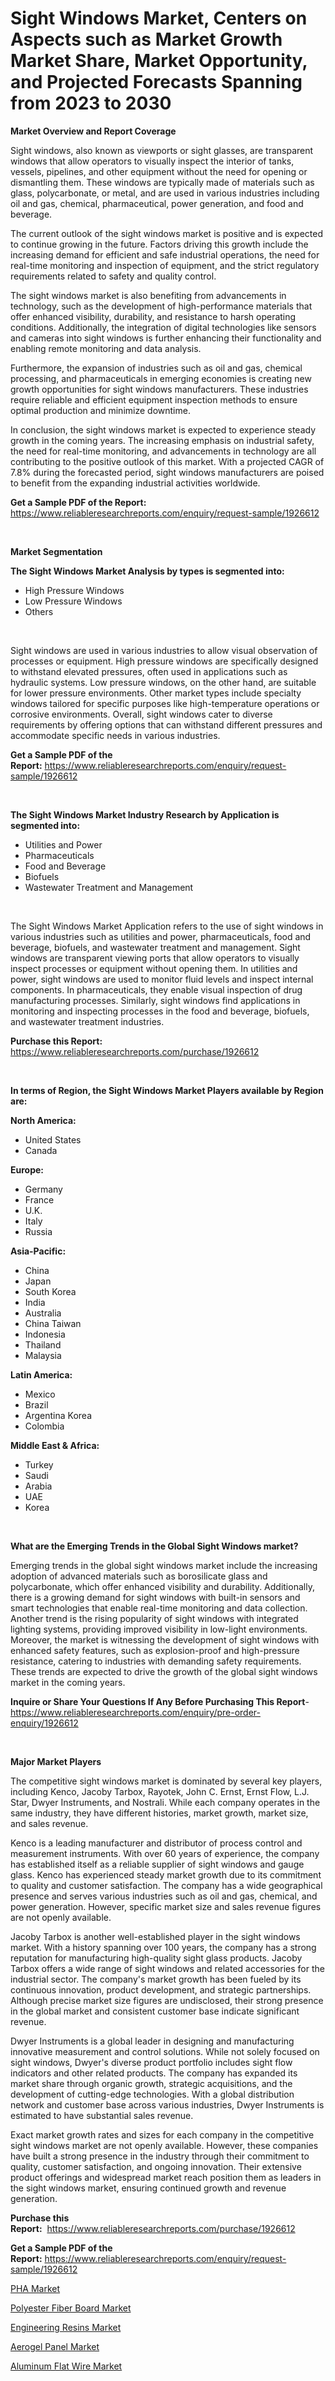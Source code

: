 <p><h1>Sight Windows Market, Centers on Aspects such as Market Growth Market Share, Market Opportunity, and Projected Forecasts Spanning from 2023 to 2030</h1></p><p><strong>Market Overview and Report Coverage</strong></p>
<p><p>Sight windows, also known as viewports or sight glasses, are transparent windows that allow operators to visually inspect the interior of tanks, vessels, pipelines, and other equipment without the need for opening or dismantling them. These windows are typically made of materials such as glass, polycarbonate, or metal, and are used in various industries including oil and gas, chemical, pharmaceutical, power generation, and food and beverage.</p><p>The current outlook of the sight windows market is positive and is expected to continue growing in the future. Factors driving this growth include the increasing demand for efficient and safe industrial operations, the need for real-time monitoring and inspection of equipment, and the strict regulatory requirements related to safety and quality control. </p><p>The sight windows market is also benefiting from advancements in technology, such as the development of high-performance materials that offer enhanced visibility, durability, and resistance to harsh operating conditions. Additionally, the integration of digital technologies like sensors and cameras into sight windows is further enhancing their functionality and enabling remote monitoring and data analysis.</p><p>Furthermore, the expansion of industries such as oil and gas, chemical processing, and pharmaceuticals in emerging economies is creating new growth opportunities for sight windows manufacturers. These industries require reliable and efficient equipment inspection methods to ensure optimal production and minimize downtime.</p><p>In conclusion, the sight windows market is expected to experience steady growth in the coming years. The increasing emphasis on industrial safety, the need for real-time monitoring, and advancements in technology are all contributing to the positive outlook of this market. With a projected CAGR of 7.8% during the forecasted period, sight windows manufacturers are poised to benefit from the expanding industrial activities worldwide.</p></p>
<p><strong>Get a Sample PDF of the Report:</strong> <a href="https://www.reliableresearchreports.com/enquiry/request-sample/1926612">https://www.reliableresearchreports.com/enquiry/request-sample/1926612</a></p>
<p>&nbsp;</p>
<p><strong>Market Segmentation</strong></p>
<p><strong>The Sight Windows Market Analysis by types is segmented into:</strong></p>
<p><ul><li>High Pressure Windows</li><li>Low Pressure Windows</li><li>Others</li></ul></p>
<p>&nbsp;</p>
<p><p>Sight windows are used in various industries to allow visual observation of processes or equipment. High pressure windows are specifically designed to withstand elevated pressures, often used in applications such as hydraulic systems. Low pressure windows, on the other hand, are suitable for lower pressure environments. Other market types include specialty windows tailored for specific purposes like high-temperature operations or corrosive environments. Overall, sight windows cater to diverse requirements by offering options that can withstand different pressures and accommodate specific needs in various industries.</p></p>
<p><strong>Get a Sample PDF of the Report:</strong>&nbsp;<a href="https://www.reliableresearchreports.com/enquiry/request-sample/1926612">https://www.reliableresearchreports.com/enquiry/request-sample/1926612</a></p>
<p>&nbsp;</p>
<p><strong>The Sight Windows Market Industry Research by Application is segmented into:</strong></p>
<p><ul><li>Utilities and Power</li><li>Pharmaceuticals</li><li>Food and Beverage</li><li>Biofuels</li><li>Wastewater Treatment and Management</li></ul></p>
<p>&nbsp;</p>
<p><p>The Sight Windows Market Application refers to the use of sight windows in various industries such as utilities and power, pharmaceuticals, food and beverage, biofuels, and wastewater treatment and management. Sight windows are transparent viewing ports that allow operators to visually inspect processes or equipment without opening them. In utilities and power, sight windows are used to monitor fluid levels and inspect internal components. In pharmaceuticals, they enable visual inspection of drug manufacturing processes. Similarly, sight windows find applications in monitoring and inspecting processes in the food and beverage, biofuels, and wastewater treatment industries.</p></p>
<p><strong>Purchase this Report:</strong>&nbsp; <a href="https://www.reliableresearchreports.com/purchase/1926612">https://www.reliableresearchreports.com/purchase/1926612</a></p>
<p>&nbsp;</p>
<p><strong>In terms of Region, the Sight Windows Market Players available by Region are:</strong></p>
<p>
    <p> <strong> North America: </strong>
        <ul>
            <li>United States</li>
            <li>Canada</li>
        </ul>
        </p> 
    <p> <strong> Europe: </strong>
        <ul>
            <li>Germany</li>
            <li>France</li>
            <li>U.K.</li>
            <li>Italy</li>
            <li>Russia</li>
        </ul>
        </p> 
    <p> <strong> Asia-Pacific: </strong>
        <ul>
            <li>China</li>
            <li>Japan</li>
            <li>South Korea</li>
            <li>India</li>
            <li>Australia</li>
            <li>China Taiwan</li>
            <li>Indonesia</li>
            <li>Thailand</li>
            <li>Malaysia</li>
        </ul>
        </p> 
    <p> <strong> Latin America: </strong>
        <ul>
            <li>Mexico</li>
            <li>Brazil</li>
            <li>Argentina Korea</li>
            <li>Colombia</li>
        </ul>
        </p> 
    <p> <strong> Middle East & Africa: </strong>
        <ul>
            <li>Turkey</li>
            <li>Saudi</li>
            <li>Arabia</li>
            <li>UAE</li>
            <li>Korea</li>
        </ul>
    </p>
    </p>
<p>&nbsp;</p>
<p><strong>What are the Emerging Trends in the Global Sight Windows market?</strong></p>
<p><p>Emerging trends in the global sight windows market include the increasing adoption of advanced materials such as borosilicate glass and polycarbonate, which offer enhanced visibility and durability. Additionally, there is a growing demand for sight windows with built-in sensors and smart technologies that enable real-time monitoring and data collection. Another trend is the rising popularity of sight windows with integrated lighting systems, providing improved visibility in low-light environments. Moreover, the market is witnessing the development of sight windows with enhanced safety features, such as explosion-proof and high-pressure resistance, catering to industries with demanding safety requirements. These trends are expected to drive the growth of the global sight windows market in the coming years.</p></p>
<p><strong>Inquire or Share Your Questions If Any Before Purchasing This Report</strong>- <a href="https://www.reliableresearchreports.com/enquiry/pre-order-enquiry/1926612">https://www.reliableresearchreports.com/enquiry/pre-order-enquiry/1926612</a></p>
<p>&nbsp;</p>
<p><strong>Major Market Players</strong></p>
<p><p>The competitive sight windows market is dominated by several key players, including Kenco, Jacoby Tarbox, Rayotek, John C. Ernst, Ernst Flow, L.J. Star, Dwyer Instruments, and Nostrali. While each company operates in the same industry, they have different histories, market growth, market size, and sales revenue. </p><p>Kenco is a leading manufacturer and distributor of process control and measurement instruments. With over 60 years of experience, the company has established itself as a reliable supplier of sight windows and gauge glass. Kenco has experienced steady market growth due to its commitment to quality and customer satisfaction. The company has a wide geographical presence and serves various industries such as oil and gas, chemical, and power generation. However, specific market size and sales revenue figures are not openly available.</p><p>Jacoby Tarbox is another well-established player in the sight windows market. With a history spanning over 100 years, the company has a strong reputation for manufacturing high-quality sight glass products. Jacoby Tarbox offers a wide range of sight windows and related accessories for the industrial sector. The company's market growth has been fueled by its continuous innovation, product development, and strategic partnerships. Although precise market size figures are undisclosed, their strong presence in the global market and consistent customer base indicate significant revenue.</p><p>Dwyer Instruments is a global leader in designing and manufacturing innovative measurement and control solutions. While not solely focused on sight windows, Dwyer's diverse product portfolio includes sight flow indicators and other related products. The company has expanded its market share through organic growth, strategic acquisitions, and the development of cutting-edge technologies. With a global distribution network and customer base across various industries, Dwyer Instruments is estimated to have substantial sales revenue.</p><p>Exact market growth rates and sizes for each company in the competitive sight windows market are not openly available. However, these companies have built a strong presence in the industry through their commitment to quality, customer satisfaction, and ongoing innovation. Their extensive product offerings and widespread market reach position them as leaders in the sight windows market, ensuring continued growth and revenue generation.</p></p>
<p><strong>Purchase this Report:</strong>&nbsp;&nbsp;<a href="https://www.reliableresearchreports.com/purchase/1926612">https://www.reliableresearchreports.com/purchase/1926612</a></p>
<p></p>
<p><strong>Get a Sample PDF of the Report:</strong>&nbsp;<a href="https://www.reliableresearchreports.com/enquiry/request-sample/1926612">https://www.reliableresearchreports.com/enquiry/request-sample/1926612</a></p>
<p><p><a href="https://medium.com/@enostillman2023/pha-market-size-reveals-the-best-marketing-channels-in-global-industry-38a3e04cb902">PHA Market</a></p><p><a href="https://medium.com/@patriciaday39/decoding-polyester-fiber-board-market-metrics-market-share-trends-and-growth-patterns-40be83fe1991">Polyester Fiber Board Market</a></p><p><a href="https://medium.com/@annaalexander40/decoding-engineering-resins-market-metrics-market-share-trends-and-growth-patterns-bbf11df8601f">Engineering Resins Market</a></p><p><a href="https://medium.com/@alicehanson1974/aerogel-panel-market-the-key-to-successful-business-strategy-forecast-till-2030-3c525746c7f4">Aerogel Panel Market</a></p><p><a href="https://medium.com/@leonorhaley2009/aluminum-flat-wire-market-outlook-industry-overview-and-forecast-2023-to-2030-de85e74cf36d">Aluminum Flat Wire Market</a></p></p>